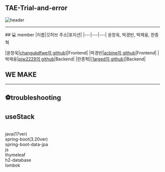 ## TAE-Trial-and-error 
![header](https://capsule-render.vercel.app/api?type=waving&color=D3E3FD&height=300&section=header&text=TAE-Trial-and-error&fontSize=90)
<hr/>
## 💻 member
|이름|깃허브 주소|포지션|
|---|---|---|
윤창욱, 박경빈, 박재웅, 한종혁

|윤창욱|[changukdfwe의 github](https://github.com/changukdfwe)]|Frontend|
|박경빈|[acbine의 github](https://github.com/acbine)|Frontend|
|박재웅|[pjw2229의 github](https://github.com/pjw2229)|Backend|
|한종혁|[[1arged의 github](https://github.com/1argeD)]|Backend|
## WE MAKE

<hr/>

## ⚽troubleshooting 
## useStack
<br>java(17ver)
<br>spring-boot(3.20ver)
<br>spring-boot-data-jpa
<br>js
<br>thymeleaf
<br>h2-database
<br>lombok
